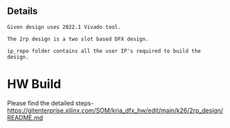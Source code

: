 ## Details
```
Given design uses 2022.1 Vivado tool.

The 2rp design is a two slot based DFX design. 

ip_repo folder contains all the user IP's required to build the design. 

```
# HW Build 

Please find the detailed steps- https://gitenterprise.xilinx.com/SOM/kria_dfx_hw/edit/main/k26/2rp_design/README.md 
